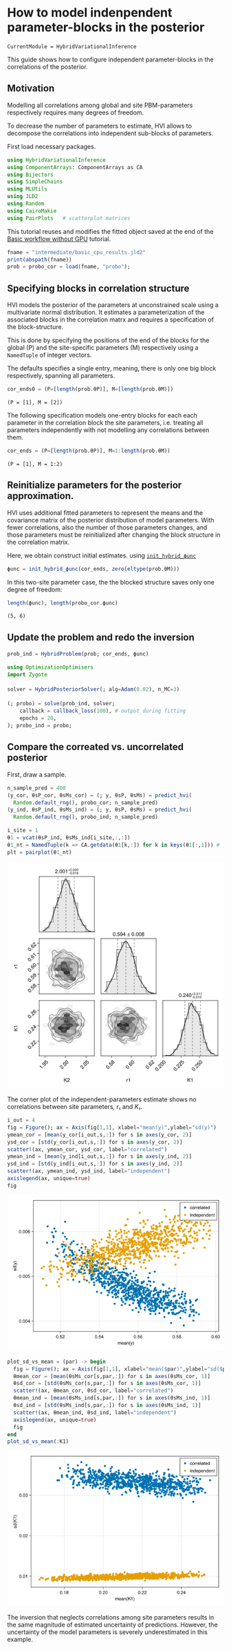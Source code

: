 # How to model indenpendent parameter-blocks in the posterior


``` @meta
CurrentModule = HybridVariationalInference  
```

This guide shows how to configure independent parameter-blocks in the correlations
of the posterior.

## Motivation

Modelling all correlations among global and site PBM-parameters respectively
requires many degrees of freedom.

To decrease the number of parameters to estimate, HVI allows to decompose the
correlations into independent sub-blocks of parameters.

First load necessary packages.

``` julia
using HybridVariationalInference
using ComponentArrays: ComponentArrays as CA
using Bijectors
using SimpleChains
using MLUtils
using JLD2
using Random
using CairoMakie
using PairPlots   # scatterplot matrices
```

This tutorial reuses and modifies the fitted object saved at the end of the
[Basic workflow without GPU](@ref) tutorial.

``` julia
fname = "intermediate/basic_cpu_results.jld2"
print(abspath(fname))
prob = probo_cor = load(fname, "probo");
```

## Specifying blocks in correlation structure

HVI models the posterior of the parameters at unconstrained scale using a
multivariate normal distribution. It estimates a parameterization of the
associated blocks in the correlation matrx and requires a specification
of the block-structure.

This is done by specifying the positions of the end of the blocks for
the global (P) and the site-specific parameters (M) respectively using
a `NamedTuple` of integer vectors.

The defaults specifies a single entry, meaning, there is only one big
block respectively, spanning all parameters.

``` julia
cor_ends0 = (P=[length(prob.θP)], M=[length(prob.θM)])
```

    (P = [1], M = [2])

The following specification models one-entry blocks for each each parameter
in the correlation block the site parameters, i.e. treating all parameters
independently with not modelling any correlations between them.

``` julia
cor_ends = (P=[length(prob.θP)], M=1:length(prob.θM))
```

    (P = [1], M = 1:2)

## Reinitialize parameters for the posterior approximation.

HVI uses additional fitted parameters to represent the means and the
covariance matrix of the posterior distribution of model parameters.
With fewer correlations, also the number of those parameters changes,
and those parameters must be reinitialized after changing the block structure in
the correlation matrix.

Here, we obtain construct initial estimates. using [`init_hybrid_ϕunc`](@ref)

``` julia
ϕunc = init_hybrid_ϕunc(cor_ends, zero(eltype(prob.θM)))
```

In this two-site parameter case, the the blocked structure saves only one degree of freedom:

``` julia
length(ϕunc), length(probo_cor.ϕunc)
```

    (5, 6)

## Update the problem and redo the inversion

``` julia
prob_ind = HybridProblem(prob; cor_ends, ϕunc)
```

``` julia
using OptimizationOptimisers
import Zygote

solver = HybridPosteriorSolver(; alg=Adam(0.02), n_MC=3)

(; probo) = solve(prob_ind, solver; 
    callback = callback_loss(100), # output during fitting
    epochs = 20,
); probo_ind = probo;
```

## Compare the correated vs. uncorrelated posterior

First, draw a sample.

``` julia
n_sample_pred = 400
(y_cor, θsP_cor, θsMs_cor) = (; y, θsP, θsMs) = predict_hvi(
  Random.default_rng(), probo_cor; n_sample_pred)
(y_ind, θsP_ind, θsMs_ind) = (; y, θsP, θsMs) = predict_hvi(
  Random.default_rng(), probo_ind; n_sample_pred)
```

``` julia
i_site = 1
θ1 = vcat(θsP_ind, θsMs_ind[i_site,:,:])
θ1_nt = NamedTuple(k => CA.getdata(θ1[k,:]) for k in keys(θ1[:,1])) # 
plt = pairplot(θ1_nt)
```

![](blocks_corr_files/figure-commonmark/cell-11-output-1.png)

The corner plot of the independent-parameters estimate shows
no correlations between site parameters, *r*₁ and *K*₁.

``` julia
i_out = 4
fig = Figure(); ax = Axis(fig[1,1], xlabel="mean(y)",ylabel="sd(y)")
ymean_cor = [mean(y_cor[i_out,s,:]) for s in axes(y_cor, 2)]
ysd_cor = [std(y_cor[i_out,s,:]) for s in axes(y_cor, 2)]
scatter!(ax, ymean_cor, ysd_cor, label="correlated") 
ymean_ind = [mean(y_ind[i_out,s,:]) for s in axes(y_ind, 2)]
ysd_ind = [std(y_ind[i_out,s,:]) for s in axes(y_ind, 2)]
scatter!(ax, ymean_ind, ysd_ind, label="independent") 
axislegend(ax, unique=true)
fig
```

![](blocks_corr_files/figure-commonmark/cell-12-output-1.png)

``` julia
plot_sd_vs_mean = (par) -> begin
  fig = Figure(); ax = Axis(fig[1,1], xlabel="mean($par)",ylabel="sd($par)")
  θmean_cor = [mean(θsMs_cor[s,par,:]) for s in axes(θsMs_cor, 1)]
  θsd_cor = [std(θsMs_cor[s,par,:]) for s in axes(θsMs_cor, 1)]
  scatter!(ax, θmean_cor, θsd_cor, label="correlated") 
  θmean_ind = [mean(θsMs_ind[s,par,:]) for s in axes(θsMs_ind, 1)]
  θsd_ind = [std(θsMs_ind[s,par,:]) for s in axes(θsMs_ind, 1)]
  scatter!(ax, θmean_ind, θsd_ind, label="independent") 
  axislegend(ax, unique=true)
  fig
end
plot_sd_vs_mean(:K1)
```

![](blocks_corr_files/figure-commonmark/cell-13-output-1.png)

The inversion that neglects correlations among site parameters results in
the same magnitude of estimated uncertainty of predictions.
However, the uncertainty of the model parameters is severely underestimated
in this example.
